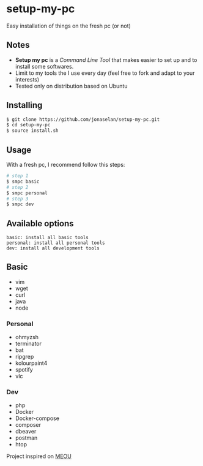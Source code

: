# setup-my-pc
Easy installation of things on the fresh pc (or not)

## Notes
- **Setup my pc** is a _Command Line Tool_ that makes easier to set up and to install some softwares.
- Limit to my tools the I use every day (feel free to fork and adapt to your interests)
- Tested only on distribution based on Ubuntu

## Installing

```bash
$ git clone https://github.com/jonaselan/setup-my-pc.git
$ cd setup-my-pc
$ source install.sh
```

## Usage

With a fresh pc, I recommend follow this steps:

```bash
# step 1
$ smpc basic
# step 2
$ smpc personal
# step 3
$ smpc dev
```

## Available options
	basic: install all basic tools
	personal: install all personal tools
	dev: install all development tools

## Basic

- vim
- wget
- curl
- java
- node

### Personal

- ohmyzsh
- terminator
- bat
- ripgrep
- kolourpaint4
- spotify
- vlc

### Dev

- php
- Docker
- Docker-compose
- composer
- dbeaver
- postman
- htop

Project inspired on [MEOU](https://github.com/DavidCardoso/my-env-on-ubuntu)